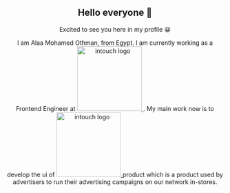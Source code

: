 <div align='center'>
  <h2 text-align="center">Hello everyone 👋</h2>
  <p>Excited to see you here in my profile 😀</p>

  <p>I am Alaa Mohamed Othman, from Egypt. I am currently working as a Frontend Engineer at 
    <a href="https://intouch.com/">
      <img src="https://assets.website-files.com/5f998c05f018b4e7326c52a7/5f9edb3f2817be5b85846d8d_logo%20full.svg" alt="intouch logo" width="150"/>
    </a>. My main work now is to develop the ui of <a href="https://adsapp.intouch.com/">
      <img src="https://ads-portal-dev.intouch.com/assets/img/logo.svg" alt="intouch logo" width="150"/>
    </a> product which is a product used by advertisers to run their advertising campaigns on our network in-stores.
  </p>
  
  <!---<hr/>
  
  <h3>Previous Experience</h3>
  
  <ul>
    <li></li>
  </ul>
  
  
  <hr/>
  
  <h3>Skill Set</h3>
  
  <ul>
    <li></li>
  </ul>-->
</div>
<!--
**AlaaOthman98/AlaaOthman98** is a ✨ _special_ ✨ repository because its `README.md` (this file) appears on your GitHub profile.

Here are some ideas to get you started:

- 🔭 I’m currently working on ...
- 🌱 I’m currently learning ...
- 👯 I’m looking to collaborate on ...
- 🤔 I’m looking for help with ...
- 💬 Ask me about ...
- 📫 How to reach me: ...
- 😄 Pronouns: ...
- ⚡ Fun fact: ...
-->

